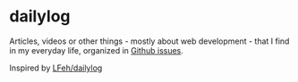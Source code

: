 # dailylog

Articles, videos or other things - mostly about web development - that I find in my everyday life, organized in [Github issues](https://github.com/mvtenorio/dailylog/issues).

Inspired by [LFeh/dailylog](https://github.com/LFeh/dailylog)
